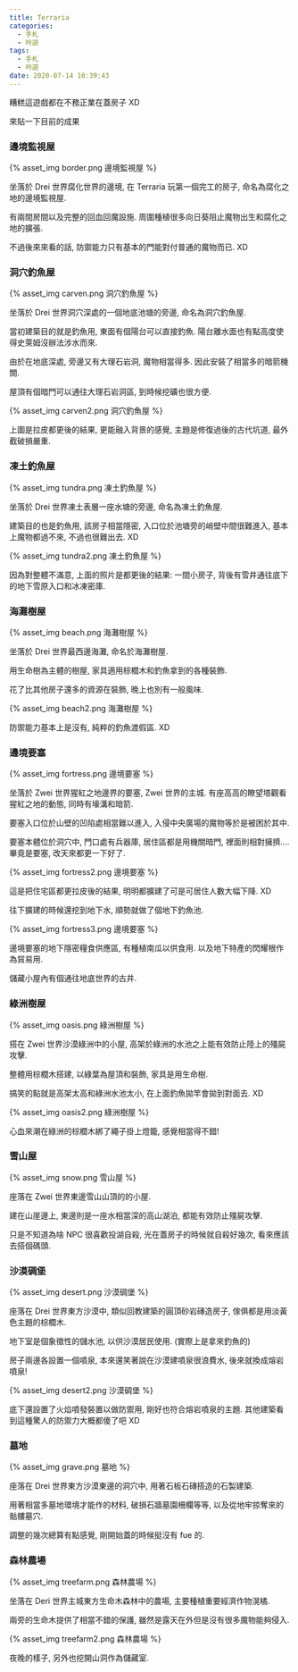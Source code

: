 ```yaml
---
title: Terraria
categories:
  - 手札
  - 吟遊
tags:
  - 手札
  - 吟遊
date: 2020-07-14 10:39:43
---
```

糟糕這遊戲都在不務正業在蓋房子 XD

來貼一下目前的成果

### 邊境監視屋
{% asset_img border.png 邊境監視屋 %}

坐落於 Drei 世界腐化世界的邊境, 在 Terraria 玩第一個完工的房子, 命名為腐化之地的邊境監視屋.

有兩間房間以及完整的回血回魔設施. 周圍種植很多向日葵阻止魔物出生和腐化之地的擴張.

不過後來來看的話, 防禦能力只有基本的門能對付普通的魔物而已. XD

### 洞穴釣魚屋
{% asset_img carven.png 洞穴釣魚屋 %}

坐落於 Drei 世界洞穴深處的一個地底池塘的旁邊, 命名為洞穴釣魚屋.

當初建築目的就是釣魚用, 東面有個陽台可以直接釣魚. 陽台離水面也有點高度使得史萊姆沒辦法涉水而來.

由於在地底深處, 旁邊又有大理石岩洞, 魔物相當得多. 因此安裝了相當多的暗箭機關.

屋頂有個暗門可以通往大理石岩洞區, 到時候挖礦也很方便.

{% asset_img carven2.png 洞穴釣魚屋 %}

上圖是拉皮都更後的結果, 更能融入背景的感覺, 主題是修復過後的古代坑道, 最外截破損嚴重.

### 凍土釣魚屋
{% asset_img tundra.png 凍土釣魚屋 %}

坐落於 Drei 世界凍土表層一座水塘的旁邊, 命名為凍土釣魚屋.

建築目的也是釣魚用, 該房子相當隱密, 入口位於池塘旁的峭壁中間很難進入, 基本上魔物都過不來, 不過也很難出去. XD

{% asset_img tundra2.png 凍土釣魚屋 %}

因為對整體不滿意, 上面的照片是都更後的結果: 一間小房子, 背後有雪井通往底下的地下雪原入口和冰凍密庫.

### 海灘樹屋
{% asset_img beach.png 海灘樹屋 %}

坐落於 Drei 世界最西邊海灘, 命名於海灘樹屋.

用生命樹為主體的樹屋, 家具適用棕櫚木和釣魚拿到的各種裝飾.

花了比其他房子還多的資源在裝飾, 晚上也別有一般風味.

{% asset_img beach2.png 海灘樹屋 %}

防禦能力基本上是沒有, 純粹的釣魚渡假區. XD

### 邊境要塞
{% asset_img fortress.png 邊境要塞 %}

坐落於 Zwei 世界猩紅之地邊界的要塞, Zwei 世界的主城. 有座高高的瞭望塔觀看猩紅之地的動態, 同時有壕溝和暗箭.

要塞入口位於山壁的凹陷處相當難以進入, 入侵中央廣場的魔物等於是被困於其中.

要塞本體位於洞穴中, 門口處有兵器庫, 居住區都是用機關暗門, 裡面則相對擁擠....畢竟是要塞, 改天來都更一下好了.

{% asset_img fortress2.png 邊境要塞 %}

這是把住宅區都更拉皮後的結果, 明明都擴建了可是可居住人數大幅下降. XD

往下擴建的時候還挖到地下水, 順勢就做了個地下釣魚池.

{% asset_img fortress3.png 邊境要塞 %}

邊境要塞的地下隱密糧食供應區, 有種植南瓜以供食用. 以及地下特產的閃耀根作為貿易用.

儲藏小屋內有個通往地底世界的古井.

### 綠洲樹屋
{% asset_img oasis.png 綠洲樹屋 %}

搭在 Zwei 世界沙漠綠洲中的小屋, 高架於綠洲的水池之上能有效防止陸上的殭屍攻擊.

整體用棕櫚木搭建, 以綠葉為屋頂和裝飾, 家具是用生命樹.

搞笑的點就是高架太高和綠洲水池太小, 在上面釣魚拋竿會拋到對面去. XD

{% asset_img oasis2.png 綠洲樹屋 %}

心血來潮在綠洲的棕櫚木綁了繩子掛上燈籠, 感覺相當得不錯!

### 雪山屋
{% asset_img snow.png 雪山屋 %}

座落在 Zwei 世界東邊雪山山頂的的小屋.

建在山崖邊上, 東邊則是一座水相當深的高山湖泊, 都能有效防止殭屍攻擊.

只是不知道為啥 NPC 很喜歡投湖自殺, 光在蓋房子的時候就自殺好幾次, 看來應該去搭個碼頭.

### 沙漠碉堡
{% asset_img desert.png 沙漠碉堡 %}

座落在 Drei 世界東方沙漠中, 類似回教建築的圓頂砂岩磚造房子, 傢俱都是用淡黃色主題的棕櫚木.

地下室是個象徵性的儲水池, 以供沙漠居民使用. (實際上是拿來釣魚的)

房子兩邊各設置一個噴泉, 本來還笑著說在沙漠建噴泉很浪費水, 後來就換成熔岩噴泉!

{% asset_img desert2.png 沙漠碉堡 %}

底下還設置了火焰噴發裝置以做防禦用, 剛好也符合熔岩噴泉的主題. 其他建築看到這種驚人的防禦力大概都傻了吧 XD

### 墓地
{% asset_img grave.png 墓地 %}

座落在 Drei 世界東方沙漠東邊的洞穴中, 用著石板石磚搭造的石製建築.

用著相當多墓地環境才能作的材料, 破損石牆墓園柵欄等等, 以及從地牢掠奪來的骷髏墓穴.

調整的幾次總算有點感覺, 剛開始蓋的時候挺沒有 fue 的.

### 森林農場
{% asset_img treefarm.png 森林農場 %}

坐落在 Deri 世界主城東方生命木森林中的農場, 主要種植重要經濟作物滉橘.

兩旁的生命木提供了相當不錯的保護, 雖然是露天在外但是沒有很多魔物能夠侵入.

{% asset_img treefarm2.png 森林農場 %}

夜晚的樣子, 另外也挖開山洞作為儲藏室.